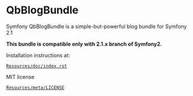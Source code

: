 QbBlogBundle
============

Symfony QbBlogBundle is a simple-but-powerful blog bundle for Symfony 2.1

**This bundle is compatible only with 2.1.x branch of Symfony2.**

Installation instructions at:

[`Resources/doc/index.rst`](https://github.com/quentinb/QbBlogBundle/blob/master/Resources/doc/index.rst)

MIT license

[`Resources/meta/LICENSE`](https://github.com/quentinb/QbBlogBundle/blob/master/Resources/meta/LICENSE)